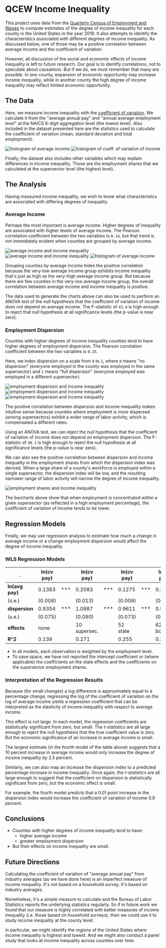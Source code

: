 # QCEW Income Inequality

This project uses data from the [Quarterly Census of Employment and Wages](https://www.bls.gov/cew/downloadable-data-files.htm)
to compute estimates of the degree of income inequality for each county in the United States in the year 2019.
It also attempts to identify the characteristics associated with different degrees of income inequality.
As discussed below, one of those may be a positive correlation between average income and the coefficient of variation.

However, all discussion of the social and economic effects of income inequality is left to future research.
Our goal is to identify correlations, not to speculate about causations.
But if we do, we must remember that many are possible.
In one county, expansion of economic opportunity may increase income inequality,
while in another county the high degree of income inequality may reflect limited economic opportunity.

## The Data

Here, we measure income inequality with the
[coefficient of variation](https://en.wikipedia.org/wiki/Coefficient_of_variation).
We calculate it from the "average annual pay" and "annual average employment level"
at the NAICS 6-digit aggregation level (the lowest level).
Also included in the dataset presented here are the statistics used to calculate
the coefficient of variation (mean, standard deviation and total employment).

![histogram of average income](images/img01b_mean-hist.png)
![histogram of coeff. of variation of income](images/img00_cvpay-hist.png)

Finally, the dataset also includes other variables which may explain differences in income inequality.
Those are the employment shares that we calculated at the supersector level (the highest level).

## The Analysis

Having measured income inequality, we wish to know what characteristics are associated
with differing degrees of inequality.

### Average Income

Perhaps the most important is average income.  Higher degrees of inequality are associated
with higher levels of average income.  The Pearson correlation coefficient between the
two variables is `0.14`, but that trend is not immediately evident when counties are grouped by average income.

![average income and income inequality](images/img01c_mean-cvar.png)
![average income and income inequality](images/img01a_mean-cvar.png)
![histogram of average income](images/img01b_mean-hist.png)

Grouping counties by average income hides the positive correlation because the very-low average income group
exhibits income inequality that's just as high as the very-high average income group.
But because there are few counties in the very-low average income group, 
the overall correlation between average income and income inequality is positive.

The data used to generate the charts above can also be used to perform an ANOVA test of the null hypothesis
that the coefficient of variation of income does not depend on average income.
The F-statistic of `43.4` is high enough to reject that null hypothesis at all significance levels
(the p-value is near zero).

### Employment Dispersion

Counties with higher degrees of income inequality counties tend to have higher degrees of employment dispersion.
The Pearson correlation coefficient between the two variables is `0.25`.

Here, we index dispersion on a scale from `0` to `1`, where `0` means "no dispersion"
(everyone employed in the county was employed in the same supersector)
and `1` means "full dispersion" (everyone employed was employed in a different supersector).

![employment dispersion and income inequality](images/img02c_dispers-cvar.png)
![employment dispersion and income inequality](images/img02a_dispers-cvar.png)
![employment dispersion and income inequality](images/img02b_dispers-hist.png)

The positive correlation between dispersion and income inequality makes intuitive sense
because counties where employment is more dispersed (among supersectors) exhibit a wider range
of labor activity, which is compensated a different rates.

Using an ANOVA test, we can reject the null hypothesis that the coefficient of variation of income
does not depend on employment dispersion.  The F-statistic of `38.1` is high enough to reject
the null hypothesis at all significance levels (the p-value is near zero).

We can also see the positive correlation between dispersion and income inequality in the
employment shares from which the dispersion index was derived.
When a large share of a county's workforce is employed within a single supersector,
the dispersion index will be low, and the resulting narrower range of labor activity
will narrow the degree of income inequality.

![employment shares and income inequality](images/img03_pct-cvar.png)

The barcharts above show that when employment is concentrated within a given supersector
(as reflected in a high employment percentage), the coefficient of variation of income
tends to be lower.

## Regression Models

Finally, we may use regression analysis to estimate how much a change in average income
or a change employment dispersion would affect the degree of income inequality.

### WLS Regression Models

. | **ln(cv pay)** |  | **ln(cv pay)** |  | **ln(cv pay)** |  | **ln(cv pay)** | .
--------------- | ------- | --- | ------- | --- | ------- | --- | ------- | ---
**ln(avg pay)** | 0.1383  | *** | 0.2083  | *** | 0.1275  | *** | 0.2463  | *** 
(s.e.)          | (0.008) |     | (0.013) |     | (0.009) |     | (0.015) | 
**dispersion**  | 0.9354  | *** | 1.0987  | *** | 0.9611  | *** | 0.9088  | *** 
(s.e.)          | (0.075) |     | (0.090) |     | (0.073) |     | (0.093) | 
**effects**     | none    |  | 10 supersec. |   | 52 state |    | 62 both | 
**R^2**         | 0.139   |     | 0.271   |     | 0.255   |     | 0.364   | 

* In all models, each observation is weighted by the employment level.
* To save space, we have not reported the intercept coefficient or (where applicable) the coefficients on the state effects and the coefficients on the supersector employment shares.

### Interpretation of the Regression Results

Because (for small changes) a log difference is approximately equal to a percentage change,
regressing the log of the coefficient of variation on the log of average income yields
a regression coefficient that can be interpreted as the elasticity of income inequality
with respect to average income.

This effect is not large.  In each model, the regression coefficients are statistically significant from zero, but small.
The *t-statistics* are all large enough to reject the null hypothesis that the true coefficient value is zero.
But the economic significance of an increase in average income is small.

The largest estimate (in the fourth model of the table above) suggests that a 10 percent increase in
average income would only increase the degree of income inequality by 2.5 percent.

Similarly, we can also map an increase the dispersion index to a predicted percentage increase in income inequality.
Once again, the *t-statistics* are all large enough to suggest that the coefficient on dispersion is statistically
significant from zero, but the economic effect is small.

For example, the fourth model predicts that a 0.01 point increase in the dispersion index
would increase the coefficient of variation of income 0.9 percent.

##  Conclusions

* Counties with higher degrees of income inequality tend to have:
   * higher average income
   * greater employment dispersion
* But their effects on income inequality are small.

##  Future Directions

Calculating the coefficient of variation of "average annual pay" from industry averages (as we have done here)
is an imperfect measure of income inequality.  It's not based on a household survey.  It's based on industry averages.

Nonetheless, it's a simple measure to calculate and the Bureau of Labor Statistics reports the
underlying statistics regularly.  So if in future work we found that our measure is highly correlated
with better measures of income inequality (i.e. those based on household surveys), then we could 
use it to study income inequality at the county level.

In particular, we might identify the regions of the United States where income inequality is highest and lowest.
And we might also conduct a panel study that looks at income inequality across counties over time.
